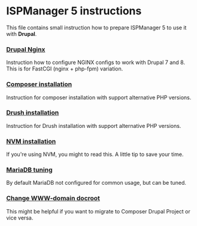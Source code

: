 # ISPManager 5 instructions

This file contains small instruction how to prepare ISPManager 5 to use it with **Drupal**.


### [Drupal Nginx](drupal-nginx.md)

Instruction how to configure NGINX configs to work with Drupal 7 and 8. This is for FastCGI (nginx + php-fpm) variation.

### [Composer installation](install-composer.md)

Instruction for composer installation with support alternative PHP versions.

### [Drush installation](install-drush.md)

Instruction for Drush installation with support alternative PHP versions.

### [NVM installation](install-nvm.md)

If you're using NVM, you might to read this. A little tip to save your time.

### [MariaDB tuning](mariadb-tuning.md)

By default MariaDB not configured for common usage, but can be tuned.

### [Change WWW-domain docroot](change-www-docroot.md)

This might be helpful if you want to migrate to Composer Drupal Project or vice versa.
